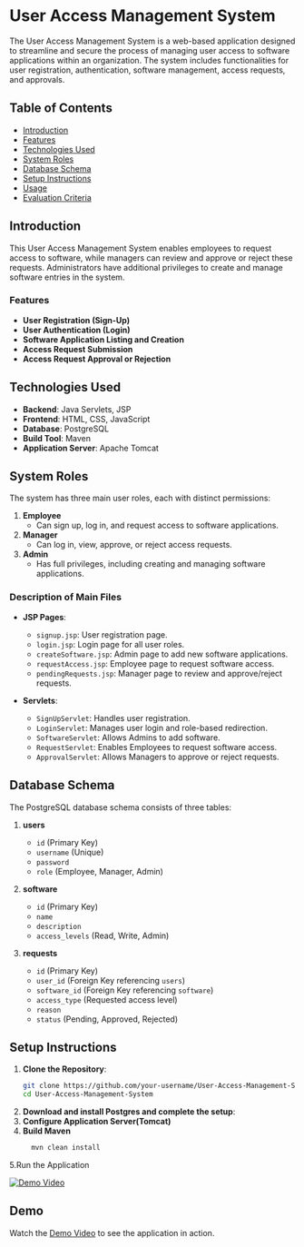 
# User Access Management System

The User Access Management System is a web-based application designed to streamline and secure the process of managing user access to software applications within an organization. The system includes functionalities for user registration, authentication, software management, access requests, and approvals.

## Table of Contents

- [Introduction](#introduction)
- [Features](#features)
- [Technologies Used](#technologies-used)
- [System Roles](#system-roles)
- [Database Schema](#database-schema)
- [Setup Instructions](#setup-instructions)
- [Usage](#usage)
- [Evaluation Criteria](#evaluation-criteria)

## Introduction

This User Access Management System enables employees to request access to software, while managers can review and approve or reject these requests. Administrators have additional privileges to create and manage software entries in the system.

### Features

- **User Registration (Sign-Up)**
- **User Authentication (Login)**
- **Software Application Listing and Creation**
- **Access Request Submission**
- **Access Request Approval or Rejection**

## Technologies Used

- **Backend**: Java Servlets, JSP
- **Frontend**: HTML, CSS, JavaScript
- **Database**: PostgreSQL
- **Build Tool**: Maven
- **Application Server**: Apache Tomcat

## System Roles

The system has three main user roles, each with distinct permissions:

1. **Employee**
   - Can sign up, log in, and request access to software applications.
2. **Manager**
   - Can log in, view, approve, or reject access requests.
3. **Admin**
   - Has full privileges, including creating and managing software applications.


### Description of Main Files

- **JSP Pages**:
  - `signup.jsp`: User registration page.
  - `login.jsp`: Login page for all user roles.
  - `createSoftware.jsp`: Admin page to add new software applications.
  - `requestAccess.jsp`: Employee page to request software access.
  - `pendingRequests.jsp`: Manager page to review and approve/reject requests.

- **Servlets**:
  - `SignUpServlet`: Handles user registration.
  - `LoginServlet`: Manages user login and role-based redirection.
  - `SoftwareServlet`: Allows Admins to add software.
  - `RequestServlet`: Enables Employees to request software access.
  - `ApprovalServlet`: Allows Managers to approve or reject requests.

## Database Schema

The PostgreSQL database schema consists of three tables:

1. **users**
   - `id` (Primary Key)
   - `username` (Unique)
   - `password`
   - `role` (Employee, Manager, Admin)

2. **software**
   - `id` (Primary Key)
   - `name`
   - `description`
   - `access_levels` (Read, Write, Admin)

3. **requests**
   - `id` (Primary Key)
   - `user_id` (Foreign Key referencing `users`)
   - `software_id` (Foreign Key referencing `software`)
   - `access_type` (Requested access level)
   - `reason`
   - `status` (Pending, Approved, Rejected)

## Setup Instructions

1. **Clone the Repository**:
   ```bash
   git clone https://github.com/your-username/User-Access-Management-System.git
   cd User-Access-Management-System
   ```
2. **Download and install Postgres and complete the setup**:
3. **Configure Application Server(Tomcat)**
4. **Build Maven**
   ```bash
     mvn clean install
   ```

5.Run the Application


[![Demo Video](https://img.shields.io/badge/Watch-Demo%20Video-blue)](https://drive.google.com/file/d/1geMZWl3JY-joacrieD-KH12L9PRGdypl/view?usp=sharing)

## Demo

Watch the [Demo Video](https://drive.google.com/file/d/1geMZWl3JY-joacrieD-KH12L9PRGdypl/view?usp=sharing) to see the application in action.





